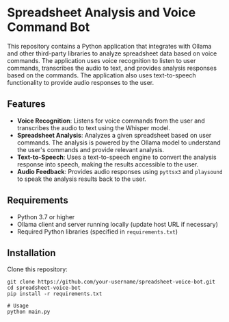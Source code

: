 # Spreadsheet Analysis and Voice Command Bot

This repository contains a Python application that integrates with Ollama and other third-party libraries to analyze spreadsheet data based on voice commands. The application uses voice recognition to listen to user commands, transcribes the audio to text, and provides analysis responses based on the commands. The application also uses text-to-speech functionality to provide audio responses to the user.

## Features

- **Voice Recognition**: Listens for voice commands from the user and transcribes the audio to text using the Whisper model.
- **Spreadsheet Analysis**: Analyzes a given spreadsheet based on user commands. The analysis is powered by the Ollama model to understand the user's commands and provide relevant analysis.
- **Text-to-Speech**: Uses a text-to-speech engine to convert the analysis response into speech, making the results accessible to the user.
- **Audio Feedback**: Provides audio responses using `pyttsx3` and `playsound` to speak the analysis results back to the user.

## Requirements

- Python 3.7 or higher
- Ollama client and server running locally (update host URL if necessary)
- Required Python libraries (specified in `requirements.txt`)

## Installation

Clone this repository:

   ```shell
   git clone https://github.com/your-username/spreadsheet-voice-bot.git
   cd spreadsheet-voice-bot
   pip install -r requirements.txt

# Usage
python main.py
